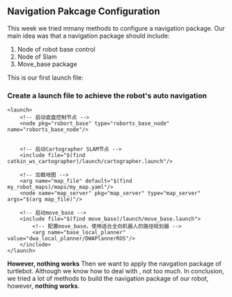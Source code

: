 ## Navigation Pakcage Configuration 
This week we tried mmany methods to configure a navigation package. 
Our main idea was that a navigation package should include: 
1. Node of robot base control
2. Node of Slam
3. Move_base package

This is our first launch file:
### Create a launch file to achieve the robot's auto navigation
```
<launch>
    <!-- 启动底盘控制节点 -->
    <node pkg="robort_base" type="roborts_base_node" name="roborts_base_node"/>


    <!-- 启动Cartographer SLAM节点 -->
    <include file="$(find catkin_ws_cartographer)/launch/cartographer.launch"/>

    <!-- 加载地图 -->
    <arg name="map_file" default="$(find my_robot_maps)/maps/my_map.yaml"/>
    <node name="map_server" pkg="map_server" type="map_server" args="$(arg map_file)"/>

    <!-- 启动move_base -->
    <include file="$(find move_base)/launch/move_base.launch">
        <!-- 配置move_base，使用适合全向机器人的路径规划器 -->
        <arg name="base_local_planner" value="dwa_local_planner/DWAPlannerROS"/>
    </include>
</launch>
```
**However, nothing works**
Then we want to apply the navgation package of turtlebot.
Although we know how to deal with , not too much.
In conclusion, we tried a lot of methods to build the navigation package of our robot, however, **nothing works**.


